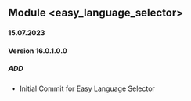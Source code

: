 ## Module <easy_language_selector>

#### 15.07.2023
#### Version 16.0.1.0.0
##### ADD
- Initial Commit for Easy Language Selector
